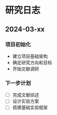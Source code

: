 # 研究日志

## 2024-03-xx

### 项目初始化
- 建立项目基础架构
- 确定研究方向和目标
- 开始文献调研

### 下一步计划
- [ ] 完成文献综述
- [ ] 设计实验方案
- [ ] 搭建基础实验框架 